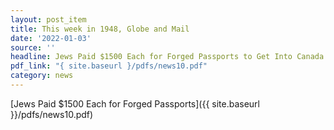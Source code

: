 ```yaml
---
layout: post_item
title: This week in 1948, Globe and Mail
date: '2022-01-03'
source: ''
headline: Jews Paid $1500 Each for Forged Passports to Get Into Canada
pdf_link: "{ site.baseurl }/pdfs/news10.pdf"
category: news
---
```


[Jews Paid $1500 Each for Forged Passports]({{ site.baseurl }}/pdfs/news10.pdf)